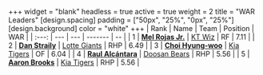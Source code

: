 +++
widget = "blank"
headless = true
active = true
weight = 2
title = "WAR Leaders"
[design.spacing]
padding = ["50px", "25%", "0px", "25%"]
[design.background]
color = "white"
+++
| Rank | Name | Team | Position | WAR |
| :---: | --- | --- | ------- | -- |
| 1 | [**Mel Rojas Jr.**](/players/11380) | [KT Wiz](/teams/KTWiz) | RF | 7.11 |
| 2 | [**Dan Straily**](/players/13648) | [Lotte Giants](/teams/LotteGiants) | RHP | 6.49 |
| 3 | [**Choi Hyung-woo**](/players/1349) | [Kia Tigers](/teams/KiaTigers) | OF | 6.04 |
| 4 | [**Raul Alcántara**](/players/12997) | [Doosan Bears](/teams/DoosanBears) | RHP | 5.56 |
| 5 | [**Aaron Brooks**](/players/13760) | [Kia Tigers](/teams/KiaTigers) | RHP | 5.56 |

